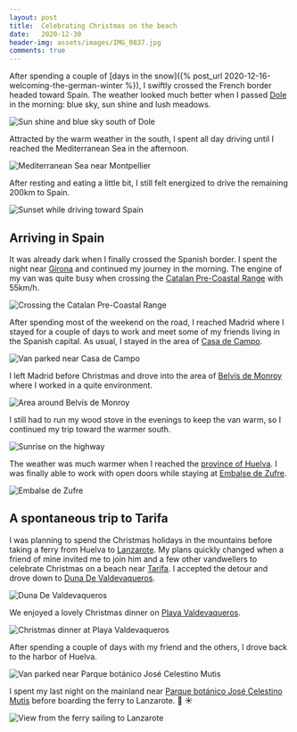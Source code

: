 ```yaml
---
layout: post
title:  Celebrating Christmas on the beach
date:   2020-12-30
header-img: assets/images/IMG_0837.jpg
comments: true
---
```


After spending a couple of [days in the snow]({% post_url 2020-12-16-welcoming-the-german-winter %}), I swiftly crossed the French border headed toward Spain. The weather looked much better when I passed [Dole](https://www.google.com/maps/place/39100+Dole,+France/) in the morning: blue sky, sun shine and lush meadows.

![Sun shine and blue sky south of Dole](/assets/images/IMG_0657.jpg)

Attracted by the warm weather in the south, I spent all day driving until I reached the Mediterranean Sea in the afternoon.  

![Mediterranean Sea near Montpellier](/assets/images/IMG_0662.jpg)

After resting and eating a little bit, I still felt energized to drive the remaining 200km to Spain.

![Sunset while driving toward Spain](/assets/images/IMG_0666.jpg)

## Arriving in Spain

It was already dark when I finally crossed the Spanish border. I spent the night near [Girona](https://www.google.com/maps/place/Girona,+Spain/) and continued my journey in the morning. The engine of my van was quite busy when crossing the [Catalan Pre-Coastal Range](https://en.wikipedia.org/wiki/Catalan_Pre-Coastal_Range) with 55km/h.

![Crossing the Catalan Pre-Coastal Range](/assets/images/IMG_0675.jpg)

After spending most of the weekend on the road, I reached Madrid where I stayed for a couple of days to work and meet some of my friends living in the Spanish capital. As usual, I stayed in the area of [Casa de Campo](https://www.google.com/maps/place/Casa+de+Campo,+Madrid,+Spain/).

![Van parked near Casa de Campo](/assets/images/IMG_0689.jpg)

I left Madrid before Christmas and drove into the area of [Belvís de Monroy](https://www.google.com/maps/place/10394+Belv%C3%ADs+de+Monroy,+C%C3%A1ceres,+Spain/) where I worked in a quite environment.

![Area around Belvís de Monroy](/assets/images/IMG_0765.jpg)

I still had to run my wood stove in the evenings to keep the van warm, so I continued my trip toward the warmer south.

![Sunrise on the highway](/assets/images/IMG_0779.jpg)

The weather was much warmer when I reached the [province of Huelva](https://www.google.com/maps/place/Huelva,+Spain/@37.501411,-7.3826518,9z/data=!3m1!4b1!4m5!3m4!1s0xd11bec5f4b28889:0x30463fd8c9fca80!8m2!3d37.6060122!4d-6.9209135). I was finally able to work with open doors while staying at [Embalse de Zufre](https://www.google.com/maps/place/Embalse+de+Zufre/).

![Embalse de Zufre](/assets/images/IMG_0798.jpg)

## A spontaneous trip to Tarifa

I was planning to spend the Christmas holidays in the mountains before taking a ferry from Huelva to [Lanzarote](https://www.google.com/maps/place/35340+Lanzarote,+Las+Palmas,+Spain/). My plans quickly changed when a friend of mine invited me to join him and a few other vandwellers to celebrate Christmas on a beach near [Tarifa](https://www.google.com/maps/place/11380+Tarifa,+C%C3%A1diz,+Spain/). I accepted the detour and drove down to [Duna De Valdevaqueros](https://www.google.com/maps/place/Duna+De+Valdevaqueros/).

![Duna De Valdevaqueros](/assets/images/IMG_0837.jpg)

We enjoyed a lovely Christmas dinner on [Playa Valdevaqueros](https://www.google.com/maps/place/Playa+Valdevaqueros/).

![Christmas dinner at Playa Valdevaqueros](/assets/images/IMG_0857.jpg)

After spending a couple of days with my friend and the others, I drove back to the harbor of Huelva.

![Van parked near Parque botánico José Celestino Mutis](/assets/images/IMG_0860.jpg)

I spent my last night on the mainland near [Parque botánico José Celestino Mutis](https://www.google.com/maps/place/bot%C3%A1nico+Jos%C3%A9+Celestino+Mutis+Park/) before boarding the ferry to Lanzarote. :ship: :sunny:

![View from the ferry sailing to Lanzarote](/assets/images/IMG_0865.jpg)
